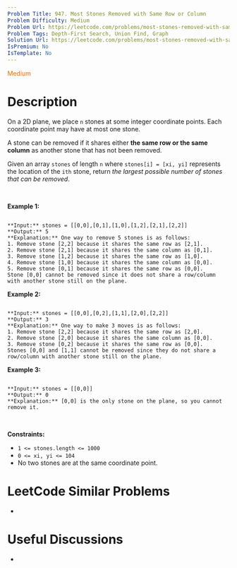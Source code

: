 ```yaml
---
Problem Title: 947. Most Stones Removed with Same Row or Column
Problem Difficulty: Medium
Problem Url: https://leetcode.com/problems/most-stones-removed-with-same-row-or-column/
Problem Tags: Depth-First Search, Union Find, Graph
Solution Url: https://leetcode.com/problems/most-stones-removed-with-same-row-or-column/solution/
IsPremium: No
IsTemplate: No
---
```


<span style="color: rgb(239, 108, 0);">Medium</span>

# Description

On a 2D plane, we place `n` stones at some integer coordinate points. Each coordinate point may have at most one stone.


A stone can be removed if it shares either **the same row or the same column** as another stone that has not been removed.


Given an array `stones` of length `n` where `stones[i] = [xi, yi]` represents the location of the `ith` stone, return *the largest possible number of stones that can be removed*.


 


**Example 1:**



```

**Input:** stones = [[0,0],[0,1],[1,0],[1,2],[2,1],[2,2]]
**Output:** 5
**Explanation:** One way to remove 5 stones is as follows:
1. Remove stone [2,2] because it shares the same row as [2,1].
2. Remove stone [2,1] because it shares the same column as [0,1].
3. Remove stone [1,2] because it shares the same row as [1,0].
4. Remove stone [1,0] because it shares the same column as [0,0].
5. Remove stone [0,1] because it shares the same row as [0,0].
Stone [0,0] cannot be removed since it does not share a row/column with another stone still on the plane.

```

**Example 2:**



```

**Input:** stones = [[0,0],[0,2],[1,1],[2,0],[2,2]]
**Output:** 3
**Explanation:** One way to make 3 moves is as follows:
1. Remove stone [2,2] because it shares the same row as [2,0].
2. Remove stone [2,0] because it shares the same column as [0,0].
3. Remove stone [0,2] because it shares the same row as [0,0].
Stones [0,0] and [1,1] cannot be removed since they do not share a row/column with another stone still on the plane.

```

**Example 3:**



```

**Input:** stones = [[0,0]]
**Output:** 0
**Explanation:** [0,0] is the only stone on the plane, so you cannot remove it.

```

 


**Constraints:**


* `1 <= stones.length <= 1000`
* `0 <= xi, yi <= 104`
* No two stones are at the same coordinate point.




# LeetCode Similar Problems

- []()

# Useful Discussions

- []()
